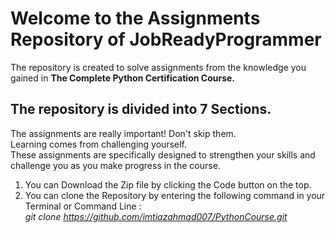# Welcome to the Assignments Repository of JobReadyProgrammer
The repository is created to solve assignments from the knowledge you gained in <strong>The Complete Python Certification Course.</strong><br>
## The repository is divided into 7 Sections.
The assignments are really important! Don't skip them.<br>
Learning comes from challenging yourself.<br>
These assignments are specifically designed to strengthen your skills and challenge you as you make progress in the course.<br>

1) You can Download the Zip file by clicking the Code button on the top.<br>
2) You can clone the Repository by entering the following command in your Terminal or Command Line :<br>
<em> git clone https://github.com/imtiazahmad007/PythonCourse.git </em>